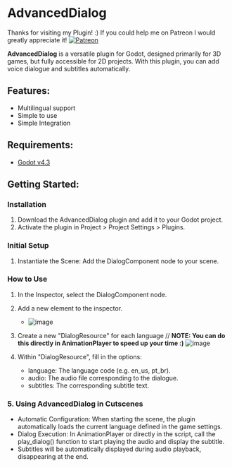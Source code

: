 # AdvancedDialog

Thanks for visiting my Plugin! :)
If you could help me on Patreon I would greatly appreciate it!
[![Patreon](https://img.shields.io/badge/Patreon-Support%20this%20Project-%23f1465a?style=for-the-badge)]([patreon.com/a6xdev](https://patreon.com/a6xdev?utm_medium=unknown&utm_source=join_link&utm_campaign=creatorshare_creator&utm_content=copyLink))

**AdvancedDialog** is a versatile plugin for Godot, designed primarily for 3D games, but fully accessible for 2D projects. With this plugin, you can add voice dialogue and subtitles automatically.

## Features:

- Multilingual support
- Simple to use
- Simple Integration

## Requirements:
 - [Godot v4.3](https://godotengine.org/download/archive/4.3-rc3)

## Getting Started:

### Installation
1. Download the AdvancedDialog plugin and add it to your Godot project.
2. Activate the plugin in Project > Project Settings > Plugins.

### Initial Setup
 1. Instantiate the Scene: Add the DialogComponent node to your scene.

### How to Use
 1. In the Inspector, select the DialogComponent node.
 2. Add a new element to the inspector.
    - ![image](https://github.com/user-attachments/assets/fab6a2bb-76dd-4980-8b05-69ef40655f9a)
 4. Create a new "DialogResource" for each language // **NOTE: You can do this directly in AnimationPlayer to speed up your time :)**
![image](https://github.com/user-attachments/assets/cbdaeacb-e572-4ed6-9e4b-f3b0d20106ff)

 6. Within "DialogResource", fill in the options:
    - language: The language code (e.g. en_us, pt_br).
    - audio: The audio file corresponding to the dialogue.
    - subtitles: The corresponding subtitle text. 

### 5. Using AdvancedDialog in Cutscenes
 - Automatic Configuration: When starting the scene, the plugin automatically loads the current language defined in the game settings.
 - Dialog Execution: In AnimationPlayer or directly in the script, call the play_dialog() function to start playing the audio and display the subtitle.
 - Subtitles will be automatically displayed during audio playback, disappearing at the end.
